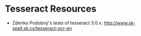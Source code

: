 # Tesseract Resources

- Zdenko Podobný's tests of tesseract 3.0.x: <http://www.sk-spell.sk.cx/tesseract-ocr-en>